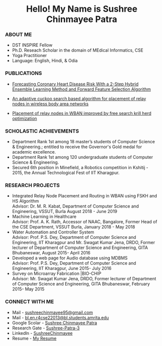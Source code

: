 <h1 align = 'center'> Hello! My Name is Sushree Chinmayee Patra </h1>

### ABOUT ME

- DST INSPIRE Fellow
- Ph.D. Reseach Scholar in the domain of MEdical Informatics, CSE
- Yoga Practitioner 
- Language: English, Hindi, & Odia


### PUBLICATIONS

- [Forecasting Coronary Heart Disease Risk With a 2-Step Hybrid Ensemble Learning Method and Forward Feature Selection Algorithm](https://ieeexplore.ieee.org/document/10336765)

- [An adaptive cuckoo search based algorithm for placement of relay nodes in wireless body area networks](https://www.sciencedirect.com/science/article/pii/S1319157819305804)
- [Placement of relay nodes in WBAN improved by free search krill herd optimization](https://ieeexplore.ieee.org/abstract/document/8991357)

### SCHOLASTIC ACHIEVEMENTS

- Department Rank 1st among 18 master’s students of Computer Science & Engineering.; entitled to receive the Governor's Gold medal for academic excellence.
- Department Rank 1st among 120 undergraduate students of Computer Science & Engineering.
- Secured 6th position in Minefield, a Robotics competition in Kshitij - 2015, the Annual Technological Fest of IIT Kharagpur.

### RESEARCH PROJECTS

- Integrated Relay Node Placement and Routing in WBAN using FSKH and HS Algorithm  
  Advisor: Dr. M. R. Kabat, Department of Computer Science and Engineering, VSSUT, Burla August 2018 - June 2019
- Machine Learning in Healthcare   
  Advisor: Prof. A. K. Rath, Accessor of NAAC, Bangalore, Former Head of the CSE Department, VSSUT Burla, January 2018 - May 2018
- Water Automation and Controller System  
  Advisor: Prof. P.S. Dey, Department of Computer Science and Engineering, IIT Kharagpur and Mr. Swagat Kumar Jena, DRDO, Former lecturer of Department of Computer Science and Engineering, GITA Bhubaneswar, August 2015- April 2016
- Developed a web page for Audio database using MDBMS   
  Advisor: Prof. P.S. Dey, Department of Computer Science and Engineering, IIT Kharagpur, June 2015- July 2016
- Survey on Microarray Fabrication |BIO-CHIP   
  Advisor: Mr. Swagat Kumar Jena, DRDO, Former lecturer of Department of Computer Science and Engineering, GITA Bhubaneswar, February 2015- May 2015
  
### CONNECT WITH ME

- Mail - [sushreechinmayee95@gmail.com](mailto:sushreechinmayee95@gmail.com)
- Mail - [bl.en.r4cse22013@bl.students.amrita.edu](mailto:bl.en.r4cse22013@bl.students.amrita.edu)
- Google Scolar - [Sushree Chinmayee Patra](https://scholar.google.com/citations?user=ntyHQXQAAAAJ&hl=en)
- Research Gate - [Sushree-Patra-3](https://www.researchgate.net/profile/Sushree-Patra-3)
- Linkedln - [SushreeChinmayee](https://www.linkedin.com/in/sushreechinmayee/)
- Resume - [My Resume](https://drive.google.com/file/d/1ZmgNZ1yKMUs65EOtHNUV_V6J789XLjzf/view?usp=sharing)
